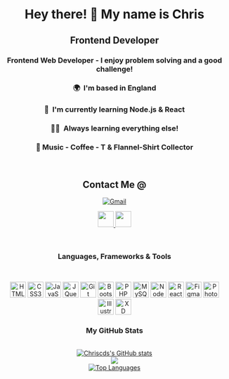 <h1 align="center">Hey there! 👋 My name is Chris </h1>

<h2 align="center">Frontend Developer</h2>

<h3 align="center">Frontend Web Developer - I enjoy problem solving and a good challenge!</h3>

<h3 align="center"> 🌍  I'm based in England</h3>

<h3 align="center"> 📖  I'm currently learning Node.js & React</h3>

<h3 align="center"> 👨‍💻  Always learning everything else!</h3>

<h3 align="center"> 👏 Music - Coffee - T & Flannel-Shirt Collector</h3>
<br>

<h2 align="center">Contact Me @</h2>
<p align="center">
<a href="mailto:csouthon44@gmail.com" target="_blank" rel="noreferrer"><img src="https://img.shields.io/badge/Gmail-D14836?style=for-the-badge&logo=gmail&logoColor=white" alt="Gmail" /></a></p>

<p align="center">
<a href="https://www.github.com/Chriscds" target="_blank" rel="noreferrer"><img src="https://raw.githubusercontent.com/danielcranney/readme-generator/main/public/icons/socials/github.svg" width="36" height="36" /> </a> 
<a href="https://www.linkedin.com/in/chris-southon-frontend-developer/" target="_blank" rel="noreferrer"><img src="https://raw.githubusercontent.com/danielcranney/readme-generator/main/public/icons/socials/linkedin.svg" width="36" height="36" /></a>
</p>

<br>
<h3 align="center">Languages, Frameworks & Tools </h3>
<br>

<p align="center"> <a href="https://developer.mozilla.org/en-US/docs/Glossary/HTML5" target="_blank" rel="noreferrer"><img src="https://raw.githubusercontent.com/danielcranney/readme-generator/main/public/icons/skills/html5-colored.svg" width="36" height="36" alt="HTML5" /></a> 
<a href="https://www.w3.org/TR/CSS/#css" target="_blank" rel="noreferrer"><img src="https://raw.githubusercontent.com/danielcranney/readme-generator/main/public/icons/skills/css3-colored.svg" width="36" height="36" alt="CSS3" /></a> 
<a href="https://developer.mozilla.org/en-US/docs/Web/JavaScript" target="_blank" rel="noreferrer"><img src="https://raw.githubusercontent.com/danielcranney/readme-generator/main/public/icons/skills/javascript-colored.svg" width="36" height="36" alt="JavaScript" /></a> 
<a href="https://jquery.com/" target="_blank" rel="noreferrer"><img src="https://raw.githubusercontent.com/danielcranney/readme-generator/main/public/icons/skills/jquery-colored.svg" width="36" height="36" alt="JQuery" /></a>
<a href="https://git-scm.com/" target="_blank" rel="noreferrer"><img src="https://raw.githubusercontent.com/danielcranney/readme-generator/main/public/icons/skills/git-colored.svg" width="36" height="36" alt="Git" /></a> 
<a href="https://getbootstrap.com/" target="_blank" rel="noreferrer"><img src="https://raw.githubusercontent.com/danielcranney/readme-generator/main/public/icons/skills/bootstrap-colored.svg" width="36" height="36" alt="Bootstrap" /></a> 
<a href="https://www.php.net/" target="_blank" rel="noreferrer"><img src="https://raw.githubusercontent.com/danielcranney/readme-generator/main/public/icons/skills/php-colored.svg" width="36" height="36" alt="PHP" /></a> 
<a href="https://www.mysql.com/" target="_blank" rel="noreferrer"><img src="https://raw.githubusercontent.com/danielcranney/readme-generator/main/public/icons/skills/mysql-colored.svg" width="36" height="36" alt="MySQL" /></a> 
<a href="https://nodejs.org/en/" target="_blank" rel="noreferrer"><img src="https://raw.githubusercontent.com/danielcranney/readme-generator/main/public/icons/skills/nodejs-colored.svg" width="36" height="36" alt="NodeJS" /></a> 
<a href="https://reactjs.org/" target="_blank" rel="noreferrer"><img src="https://raw.githubusercontent.com/danielcranney/readme-generator/main/public/icons/skills/react-colored.svg" width="36" height="36" alt="React" /></a> 
<a href="https://www.figma.com/" target="_blank" rel="noreferrer"><img src="https://raw.githubusercontent.com/danielcranney/readme-generator/main/public/icons/skills/figma-colored.svg" width="36" height="36" alt="Figma" /></a> 
<a href="https://www.adobe.com/uk/products/photoshop.html" target="_blank" rel="noreferrer"><img src="https://raw.githubusercontent.com/danielcranney/readme-generator/main/public/icons/skills/photoshop-colored.svg" width="36" height="36" alt="Photoshop" /></a> 
<a href="adobe.com/uk/products/illustrator.html" target="_blank" rel="noreferrer"><img src="https://raw.githubusercontent.com/danielcranney/readme-generator/main/public/icons/skills/illustrator-colored.svg" width="36" height="36" alt="Illustrator" /></a> 
<a href="https://www.adobe.com/uk/products/xd.html" target="_blank" rel="noreferrer"><img src="https://raw.githubusercontent.com/danielcranney/readme-generator/main/public/icons/skills/xd-colored.svg" width="36" height="36" alt="XD" /></a> </p> 

<h3 align="center">My GitHub Stats</h3>
<br>

<div align="center"><a href="http://www.github.com/Chriscds"><img src="https://github-readme-stats.vercel.app/api?username=Chriscds&theme=vue-dark&show_icons=true&hide_border=false&count_private=true" alt="Chriscds's GitHub stats" /></a></div>
<!-- <br> -->
<div align="center"><a href="http://www.github.com/Chriscds"><img src="https://github-readme-streak-stats.herokuapp.com/?user=Chriscds&theme=vue-dark&hide_border=false" /></a></div>
<!-- <br> -->
<div align="center"><a href="https://github.com/Chriscds" align="left"><img src="https://github-readme-stats.vercel.app/api/top-langs/?username=Chriscds&theme=vue-dark&show_icons=true&hide_border=false&layout=compact" alt="Top Languages" /></a></div>